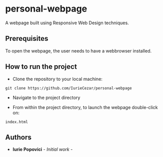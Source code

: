 # personal-webpage
A webpage built using Responsive Web Design techniques.

## Prerequisites

To open the webpage, the user needs to have a webbrowser installed.

## How to run the project
* Clone the repository to your local machine:

`git clone https://github.com/IurieCezar/personal-webpage`

* Navigate to the project directory

* From within the project directory, to launch the webpage double-click on:

`index.html`

## Authors
* **Iurie Popovici**  - *Initial work* - 
